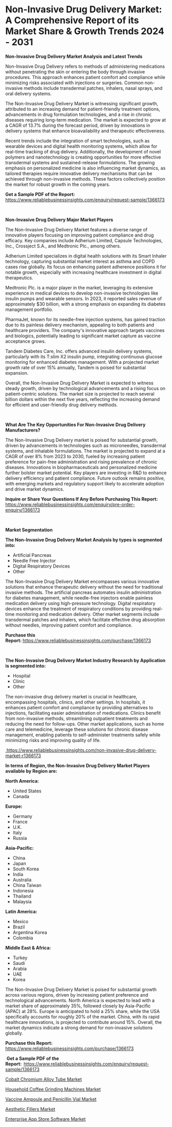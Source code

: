 <p><h1>Non-Invasive Drug Delivery Market: A Comprehensive Report of its Market Share & Growth Trends 2024 - 2031</h1></p><p><strong>Non-Invasive Drug Delivery Market Analysis and Latest Trends</strong></p>
<p><p>Non-Invasive Drug Delivery refers to methods of administering medications without penetrating the skin or entering the body through invasive procedures. This approach enhances patient comfort and compliance while minimizing risks associated with injections or surgeries. Common non-invasive methods include transdermal patches, inhalers, nasal sprays, and oral delivery systems.</p><p>The Non-Invasive Drug Delivery Market is witnessing significant growth, attributed to an increasing demand for patient-friendly treatment options, advancements in drug formulation technologies, and a rise in chronic diseases requiring long-term medication. The market is expected to grow at a CAGR of 13.7% during the forecast period, driven by innovations in delivery systems that enhance bioavailability and therapeutic effectiveness.</p><p>Recent trends include the integration of smart technologies, such as wearable devices and digital health monitoring systems, which allow for real-time tracking of drug delivery. Additionally, the development of novel polymers and nanotechnology is creating opportunities for more effective transdermal systems and sustained-release formulations. The growing emphasis on personalized medicine is also influencing market dynamics, as tailored therapies require innovative delivery mechanisms that can be achieved through non-invasive methods. These factors collectively position the market for robust growth in the coming years.</p></p>
<p><strong>Get a Sample PDF of the Report:&nbsp;</strong> <a href="https://www.reliablebusinessinsights.com/enquiry/request-sample/1366173?utm_campaign=63&utm_medium=2&utm_source=Github&utm_content=ia&utm_term=06122024&utm_id=non-invasive-drug-delivery">https://www.reliablebusinessinsights.com/enquiry/request-sample/1366173</a></p>
<p>&nbsp;</p>
<p><strong>Non-Invasive Drug Delivery Major Market Players</strong></p>
<p><p>The Non-Invasive Drug Delivery Market features a diverse range of innovative players focusing on improving patient compliance and drug efficacy. Key companies include Adherium Limited, Capsule Technologies, Inc., Crossject S.A., and Medtronic Plc., among others. </p><p>Adherium Limited specializes in digital health solutions with its Smart Inhaler technology, capturing substantial market interest as asthma and COPD cases rise globally. Its focus on enhancing patient adherence positions it for notable growth, especially with increasing healthcare investment in digital therapeutics.</p><p>Medtronic Plc. is a major player in the market, leveraging its extensive experience in medical devices to develop non-invasive technologies like insulin pumps and wearable sensors. In 2023, it reported sales revenue of approximately $30 billion, with a strong emphasis on expanding its diabetes management portfolio.</p><p>PharmaJet, known for its needle-free injection systems, has gained traction due to its painless delivery mechanism, appealing to both patients and healthcare providers. The company's innovative approach targets vaccines and biologics, potentially leading to significant market capture as vaccine acceptance grows.</p><p>Tandem Diabetes Care, Inc. offers advanced insulin delivery systems, particularly with its T:slim X2 insulin pump, integrating continuous glucose monitoring for enhanced diabetes management. With a projected market growth rate of over 15% annually, Tandem is poised for substantial expansion.</p><p>Overall, the Non-Invasive Drug Delivery Market is expected to witness steady growth, driven by technological advancements and a rising focus on patient-centric solutions. The market size is projected to reach several billion dollars within the next five years, reflecting the increasing demand for efficient and user-friendly drug delivery methods.</p></p>
<p>&nbsp;</p>
<p><strong>What Are The Key Opportunities For Non-Invasive Drug Delivery Manufacturers?</strong></p>
<p><p>The Non-Invasive Drug Delivery market is poised for substantial growth, driven by advancements in technologies such as microneedles, transdermal systems, and inhalable formulations. The market is projected to expand at a CAGR of over 8% from 2023 to 2030, fueled by increasing patient preference for pain-free administration and rising prevalence of chronic diseases. Innovations in biopharmaceuticals and personalized medicine further bolster market potential. Key players are investing in R&D to enhance delivery efficiency and patient compliance. Future outlook remains positive, with emerging markets and regulatory support likely to accelerate adoption and drive market dynamics.</p></p>
<p><strong>Inquire or Share Your Questions If Any Before Purchasing This Report:</strong> <a href="https://www.reliablebusinessinsights.com/enquiry/pre-order-enquiry/1366173?utm_campaign=63&utm_medium=2&utm_source=Github&utm_content=ia&utm_term=06122024&utm_id=non-invasive-drug-delivery">https://www.reliablebusinessinsights.com/enquiry/pre-order-enquiry/1366173</a></p>
<p>&nbsp;</p>
<p><strong>Market Segmentation</strong></p>
<p><strong>The Non-Invasive Drug Delivery Market Analysis by types is segmented into:</strong></p>
<p><ul><li>Artificial Pancreas</li><li>Needle Free Injector</li><li>Digital Respiratory Devices</li><li>Other</li></ul></p>
<p><p>The Non-Invasive Drug Delivery Market encompasses various innovative solutions that enhance therapeutic delivery without the need for traditional invasive methods. The artificial pancreas automates insulin administration for diabetes management, while needle-free injectors enable painless medication delivery using high-pressure technology. Digital respiratory devices enhance the treatment of respiratory conditions by providing real-time monitoring and medication delivery. Other market segments include transdermal patches and inhalers, which facilitate effective drug absorption without needles, improving patient comfort and compliance.</p></p>
<p><strong>Purchase this Report:&nbsp;</strong><a href="https://www.reliablebusinessinsights.com/purchase/1366173?utm_campaign=63&utm_medium=2&utm_source=Github&utm_content=ia&utm_term=06122024&utm_id=non-invasive-drug-delivery">https://www.reliablebusinessinsights.com/purchase/1366173</a></p>
<p>&nbsp;</p>
<p><strong>The Non-Invasive Drug Delivery Market Industry Research by Application is segmented into:</strong></p>
<p><ul><li>Hospital</li><li>Clinic</li><li>Other</li></ul></p>
<p><p>The non-invasive drug delivery market is crucial in healthcare, encompassing hospitals, clinics, and other settings. In hospitals, it enhances patient comfort and compliance by providing alternatives to injections, facilitating easier administration of medications. Clinics benefit from non-invasive methods, streamlining outpatient treatments and reducing the need for follow-ups. Other market applications, such as home care and telemedicine, leverage these solutions for chronic disease management, enabling patients to self-administer treatments safely while minimizing risks and improving quality of life.</p></p>
<p><a href="https://www.reliablebusinessinsights.com/non-invasive-drug-delivery-market-r1366173?utm_campaign=63&utm_medium=2&utm_source=Github&utm_content=ia&utm_term=06122024&utm_id=non-invasive-drug-delivery">&nbsp;https://www.reliablebusinessinsights.com/non-invasive-drug-delivery-market-r1366173</a></p>
<p><strong>In terms of Region, the Non-Invasive Drug Delivery Market Players available by Region are:</strong></p>
<p>
    <p> <strong> North America: </strong>
        <ul>
            <li>United States</li>
            <li>Canada</li>
        </ul>
        </p> 
    <p> <strong> Europe: </strong>
        <ul>
            <li>Germany</li>
            <li>France</li>
            <li>U.K.</li>
            <li>Italy</li>
            <li>Russia</li>
        </ul>
        </p> 
    <p> <strong> Asia-Pacific: </strong>
        <ul>
            <li>China</li>
            <li>Japan</li>
            <li>South Korea</li>
            <li>India</li>
            <li>Australia</li>
            <li>China Taiwan</li>
            <li>Indonesia</li>
            <li>Thailand</li>
            <li>Malaysia</li>
        </ul>
        </p> 
    <p> <strong> Latin America: </strong>
        <ul>
            <li>Mexico</li>
            <li>Brazil</li>
            <li>Argentina Korea</li>
            <li>Colombia</li>
        </ul>
        </p> 
    <p> <strong> Middle East & Africa: </strong>
        <ul>
            <li>Turkey</li>
            <li>Saudi</li>
            <li>Arabia</li>
            <li>UAE</li>
            <li>Korea</li>
        </ul>
    </p>
    </p>
<p><p>The Non-Invasive Drug Delivery Market is poised for substantial growth across various regions, driven by increasing patient preference and technological advancements. North America is expected to lead with a market share of approximately 35%, followed closely by Asia-Pacific (APAC) at 28%. Europe is anticipated to hold a 25% share, while the USA specifically accounts for roughly 20% of the market. China, with its rapid healthcare innovations, is projected to contribute around 15%. Overall, the market dynamics indicate a strong demand for non-invasive solutions globally.</p></p>
<p><strong>Purchase this Report: </strong><a href="https://www.reliablebusinessinsights.com/purchase/1366173?utm_campaign=63&utm_medium=2&utm_source=Github&utm_content=ia&utm_term=06122024&utm_id=non-invasive-drug-delivery">https://www.reliablebusinessinsights.com/purchase/1366173</a></p>
<p>&nbsp;<strong>Get a Sample PDF of the Report:&nbsp;&nbsp;</strong><a href="https://www.reliablebusinessinsights.com/enquiry/request-sample/1366173?utm_campaign=63&utm_medium=2&utm_source=Github&utm_content=ia&utm_term=06122024&utm_id=non-invasive-drug-delivery">https://www.reliablebusinessinsights.com/enquiry/request-sample/1366173</a></p>
<p><strong></strong></p>
<p><p><a href="https://issuu.com/reportprime-2/docs/cobalt-chromium-alloy-tube-market-size-2030.pptx?utm_campaign=63&utm_medium=2&utm_source=Github&utm_content=ia&utm_term=06122024&utm_id=non-invasive-drug-delivery">Cobalt Chromium Alloy Tube Market</a></p><p><a href="https://github.com/JubayerMia832/Market-Research-Report-List-1/blob/main/household-coffee-grinding-machines-market.md?utm_campaign=63&utm_medium=2&utm_source=Github&utm_content=ia&utm_term=06122024&utm_id=non-invasive-drug-delivery">Household Coffee Grinding Machines Market</a></p><p><a href="https://github.com/millionkaryn68/Market-Research-Report-List-1/blob/main/vaccine-ampoule-and-penicillin-vial-market.md?utm_campaign=63&utm_medium=2&utm_source=Github&utm_content=ia&utm_term=06122024&utm_id=non-invasive-drug-delivery">Vaccine Ampoule and Penicillin Vial Market</a></p><p><a href="https://www.linkedin.com/pulse/examining-aesthetic-fillers-market-growth-size-trends-9qh3f?utm_campaign=63&utm_medium=2&utm_source=Github&utm_content=ia&utm_term=06122024&utm_id=non-invasive-drug-delivery">Aesthetic Fillers Market</a></p><p><a href="https://www.linkedin.com/pulse/emerging-technologies-reshaping-enterprise-app-store-software-cbejf?utm_campaign=63&utm_medium=2&utm_source=Github&utm_content=ia&utm_term=06122024&utm_id=non-invasive-drug-delivery">Enterprise App Store Software Market</a></p></p>